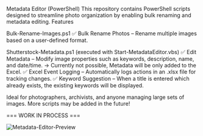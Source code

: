 Metadata Editor (PowerShell)
This repository contains PowerShell scripts designed to streamline photo organization by enabling bulk renaming and metadata editing.
Features

Bulk-Rename-Images.ps1
✅ Bulk Rename Photos – Rename multiple images based on a user-defined format.

Shutterstock-Metadata.ps1 (executed with Start-MetadataEditor.vbs)
✅ Edit Metadata – Modify image properties such as keywords, description, name, and date/time. -> Currently not possible, Metadata will be only added to the Excel.
✅ Excel Event Logging – Automatically logs actions in an .xlsx file for tracking changes.
✅ Keyword Suggestion – When a title is entered which already exists, the existing keywords will be displayed.

Ideal for photographers, archivists, and anyone managing large sets of images. More scripts may be added in the future!

=== WORK IN PROCESS ===

![Metadata-Editor-Preview](https://github.com/user-attachments/assets/a43f93dd-15ce-4182-ac89-b5f7eef3b28e)
